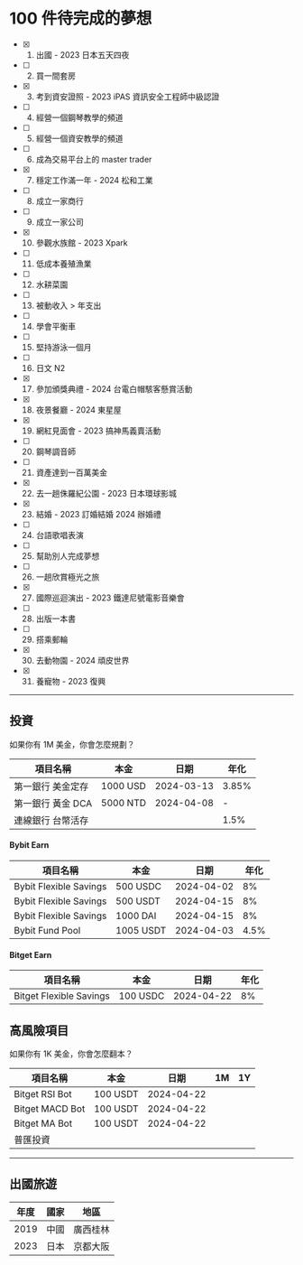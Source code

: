 # 100 件待完成的夢想

- [x] 1. 出國 - 2023 日本五天四夜
- [ ] 2. 買一間套房
- [x] 3. 考到資安證照 - 2023 iPAS 資訊安全工程師中級認證
- [ ] 4. 經營一個鋼琴教學的頻道
- [ ] 5. 經營一個資安教學的頻道
- [ ] 6. 成為交易平台上的 master trader
- [x] 7. 穩定工作滿一年 - 2024 松和工業
- [ ] 8. 成立一家商行
- [ ] 9. 成立一家公司
- [x] 10. 參觀水族館 - 2023 Xpark
- [ ] 11. 低成本養殖漁業
- [ ] 12. 水耕菜園
- [ ] 13. 被動收入 > 年支出
- [ ] 14. 學會平衡車
- [ ] 15. 堅持游泳一個月
- [ ] 16. 日文 N2
- [x] 17. 參加頒獎典禮 - 2024 台電白帽駭客懸賞活動
- [x] 18. 夜景餐廳 - 2024 東星屋
- [x] 19. 網紅見面會 - 2023 搞神馬義賣活動
- [ ] 20. 鋼琴調音師
- [ ] 21. 資產達到一百萬美金
- [x] 22. 去一趟侏羅紀公園 - 2023 日本環球影城
- [x] 23. 結婚 - 2023 訂婚結婚 2024 辦婚禮
- [ ] 24. 台語歌唱表演
- [ ] 25. 幫助別人完成夢想
- [ ] 26. 一趟欣賞極光之旅
- [x] 27. 國際巡迴演出 - 2023 鐵達尼號電影音樂會
- [ ] 28. 出版一本書
- [ ] 29. 搭乘郵輪
- [x] 30. 去動物園 - 2024 頑皮世界
- [x] 31. 養寵物 - 2023 復興

---

## 投資
如果你有 1M 美金，你會怎麼規劃？

|項目名稱|本金|日期|年化|
|----|----|----|----|
|第一銀行 美金定存|1000 USD|2024-03-13|3.85%|
|第一銀行 黃金 DCA|5000 NTD|2024-04-08|-|
|連線銀行 台幣活存|||1.5%|

#### Bybit Earn
|項目名稱|本金|日期|年化|
|----|----|----|----|
|Bybit Flexible Savings|500 USDC|2024-04-02|8%|
|Bybit Flexible Savings|500 USDT|2024-04-15|8%|
|Bybit Flexible Savings|1000 DAI|2024-04-15|8%|
|Bybit Fund Pool|1005 USDT|2024-04-03|4.5%|

#### Bitget Earn
|項目名稱|本金|日期|年化|
|----|----|----|----|
|Bitget Flexible Savings|100 USDC|2024-04-22|8%|


## 高風險項目
如果你有 1K 美金，你會怎麼翻本？

|項目名稱|本金|日期|1M|1Y|
|----|----|----|----|----|
|Bitget RSI Bot|100 USDT|2024-04-22|||
|Bitget MACD Bot|100 USDT|2024-04-22|||
|Bitget MA Bot|100 USDT|2024-04-22|||
|普匯投資|||||

---

## 出國旅遊
|年度|國家|地區|
|----|----|----|
|2019|中國|廣西桂林|
|2023|日本|京都大阪|
